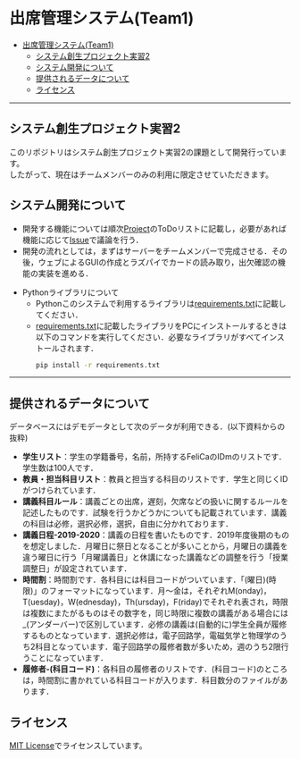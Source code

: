 # 出席管理システム(Team1)

- [出席管理システム(Team1)](#出席管理システムteam1)
  - [システム創生プロジェクト実習2](#システム創生プロジェクト実習2)
  - [システム開発について](#システム開発について)
  - [提供されるデータについて](#提供されるデータについて)
  - [ライセンス](#ライセンス)
___
## システム創生プロジェクト実習2
このリポジトリはシステム創生プロジェクト実習2の課題として開発行っています。  
したがって、現在はチームメンバーのみの利用に限定させていただきます。

## システム開発について
* 開発する機能については順次[Project](https://github.com/stuayu/team1/projects)のToDoリストに記載し，必要があれば機能に応じて[Issue](https://github.com/stuayu/team1/issues)で議論を行う．
* 開発の流れとしては，まずはサーバーをチームメンバーで完成させる．その後，ウェブによるGUIの作成とラズパイでカードの読み取り，出欠確認の機能の実装を進める．
- Pythonライブラリについて
  - Pythonこのシステムで利用するライブラリは[requirements.txt](./requirements.txt)に記載してください．
  - [requirements.txt](./requirements.txt)に記載したライブラリをPCにインストールするときは以下のコマンドを実行してください．必要なライブラリがすべてインストールされます．
    ```bash
    pip install -r requirements.txt
    ```
___
## 提供されるデータについて
データベースにはデモデータとして次のデータが利用できる．(以下資料からの抜粋)  
- **学生リスト**：学生の学籍番号，名前，所持するFeliCaのIDmのリストです．学生数は100人です．
- **教員・担当科目リスト**：教員と担当する科目のリストです．学生と同じくIDがつけられています．
- **講義科目ルール**：講義ごとの出席，遅刻，欠席などの扱いに関するルールを記述したものです．試験を行うかどうかについても記載されています．講義の科目は必修，選択必修，選択，自由に分かれております．
- **講義日程-2019-2020**：講義の日程を書いたものです．2019年度後期のものを想定しました．月曜日に祭日となることが多いことから，月曜日の講義を違う曜日に行う「月曜講義日」と休講になった講義などの調整を行う「授業調整日」が設定されています．
- **時間割**：時間割です．各科目には科目コードがついています．「(曜日)(時限)」のフォーマットになっています．月〜金は，それぞれM(onday)，T(uesday)，W(ednesday)，Th(ursday)，F(riday)でそれぞれ表され，時限は複数にまたがるものはその数字を，同じ時限に複数の講義がある場合には_(アンダーバー)で区別しています．必修の講義は(自動的に)学生全員が履修するものとなっています．選択必修は，電子回路学，電磁気学と物理学のうち2科目となっています．電子回路学の履修者数が多いため，週のうち2限行うことになっています．
- **履修者-(科目コード)**：各科目の履修者のリストです．(科目コード)のところは，時間割に書かれている科目コードが入ります．科目数分のファイルがあります．
## ライセンス
[MIT License](./LICENSE)でライセンスしています。